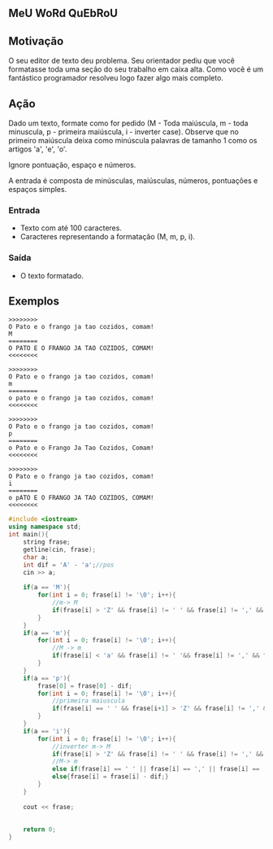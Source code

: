 ## MeU WoRd QuEbRoU

## Motivação

O seu editor de texto deu problema. Seu orientador pediu que você formatasse toda uma seção do seu trabalho em caixa alta. Como você é um fantástico programador resolveu logo fazer algo mais completo.

## Ação

Dado um texto, formate como for pedido (M - Toda maiúscula, m - toda minuscula, p - primeira maiúscula, i - inverter case). Observe que no primeiro maiúscula deixa como minúscula palavras de tamanho 1 como os artigos 'a', 'e', 'o'.

Ignore pontuação, espaço e números.

A entrada é composta de minúsculas, maiúsculas, números, pontuações e espaços simples.

### Entrada

*   Texto com até 100 caracteres.
*   Caracteres representando a formatação (M, m, p, i).

### Saída

*   O texto formatado.

## Exemplos

```
>>>>>>>>
O Pato e o frango ja tao cozidos, comam!
M
========
O PATO E O FRANGO JA TAO COZIDOS, COMAM!
<<<<<<<<

>>>>>>>>
O Pato e o frango ja tao cozidos, comam!
m
========
o pato e o frango ja tao cozidos, comam!
<<<<<<<<

>>>>>>>>
O Pato e o frango ja tao cozidos, comam!
p
========
o Pato e o Frango Ja Tao Cozidos, Comam!
<<<<<<<<

>>>>>>>>
O Pato e o frango ja tao cozidos, comam!
i
========
o pATO E O FRANGO JA TAO COZIDOS, COMAM!
<<<<<<<<
```

```cpp
#include <iostream>
using namespace std;
int main(){
    string frase;
    getline(cin, frase);
    char a;
    int dif = 'A' - 'a';//pos
    cin >> a;
    
    if(a == 'M'){
        for(int i = 0; frase[i] != '\0'; i++){
            //m-> M
            if(frase[i] > 'Z' && frase[i] != ' ' && frase[i] != ',' && frase[i] != '!') frase[i] = frase[i] + dif;
        }
    }
    if(a == 'm'){
        for(int i = 0; frase[i] != '\0'; i++){
            //M -> m
            if(frase[i] < 'a' && frase[i] != ' '&& frase[i] != ',' && frase[i] != '!') frase[i] = frase[i] - dif;
        }
    }
    if(a == 'p'){
        frase[0] = frase[0] - dif;
        for(int i = 0; frase[i] != '\0'; i++){
            //primeira maiuscula
            if(frase[i] == ' ' && frase[i+1] > 'Z' && frase[i] != ',' && frase[i] != '!' && frase[i+2] != ' ') frase[i+1] = frase[i+1] + dif;
        }
    }
    if(a == 'i'){
        for(int i = 0; frase[i] != '\0'; i++){
            //inverter m-> M
            if(frase[i] > 'Z' && frase[i] != ' ' && frase[i] != ',' && frase[i] != '!') frase[i] = frase[i] + dif;
            //M-> m 
            else if(frase[i] == ' ' || frase[i] == ',' || frase[i] == '!') {}
            else{frase[i] = frase[i] - dif;}
        }
    }
    
    cout << frase;
    
    
    return 0;
}

```
